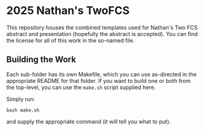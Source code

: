 # 2025 Nathan's TwoFCS

This repository houses the combined templates used for Nathan's Two FCS abstract and presentation (hopefully the abstract is accepted). You can find the license for all of this work in the so-named file.

## Building the Work

Each sub-folder has its own Makefile, which you can use as-directed in the appropriate README for that folder. If you want to build one or both from the top-level, you can use the `make.sh` script supplied here.

Simply run:
```
bash make.sh
```
and supply the appropriate command (it will tell you what to put).